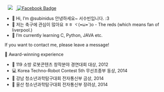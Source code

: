  </a> <a href="https://www.instagram.com/peasubinusone/">
<img
src="http://img.shields.io/badge/-Instagram-white?style=flat&logo=Instagram&link=https://www.instagram.com/peasubinusone/"
style="height : auto; margin-left : 10px; margin-right : 10px;"/> [![Facebook Badge](https://img.shields.io/badge/facebook-1877f2?style=flat-square&logo=facebook&logoColor=white&link=https://www.facebook.com/profile.php?id=100009571883637)](https://www.facebook.com/profile.php?id=100009571883637)

- 👋 Hi, I’m @subinidus 안녕하세요~ 서수빈입니다. :3
- 👀 저는 축구에 관심이 많아요 ㅎㅎ ヾ(•ω•`)o - The reds (which means fan of liverpool.)
- 🌱 I’m currently learning C, Python, JAVA etc.

If you want to contact me, please leave a message!

👑 Award-winning experience

- 🤖 119 소방 로봇콘텐츠 창작분야 경연대회 대상, 2012
- 💻 Korea Techno-Robot Contest 5th 무선조종부 동상, 2014
- 🔌 강남 청소년과학탐구대회 전자통신부 금상, 2014
- 🔌 울산 청소년과학탐구대회 전자통신부 장려상, 2014
